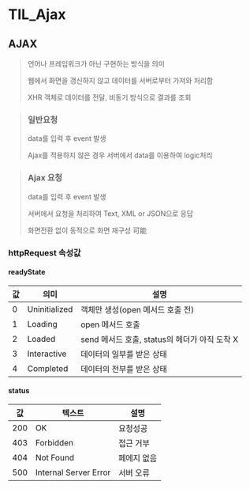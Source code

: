 # TIL_Ajax

## AJAX

> 언어나 프레임워크가 아닌 구현하는 방식을 의미
>
> 웹에서 화면을 갱신하지 않고 데이터를 서버로부터 가져와 처리함
>
> XHR 객체로 데이터를 전달, 비동기 방식으로 결과를 조회

> ### 일반요청
>
> data를 입력 후 event 발생
>
> Ajax를 적용하지 않은 경우 서버에서 data를 이용하여 logic처리

> ### Ajax 요청
>
> data를 입력 후 event 발생
>
> 서버에서 요청을 처리하여 Text, XML or JSON으로 응답
>
> 화면전환 없이 동적으로 화면 재구성 可能

### httpRequest 속성값

#### readyState

| 값   | 의미          | 설명                                          |
| ---- | ------------- | --------------------------------------------- |
| 0    | Uninitialized | 객체만 생성(open 메서드 호출 전)              |
| 1    | Loading       | open 메서드 호출                              |
| 2    | Loaded        | send 메서드 호출, status의 헤더가 아직 도착 X |
| 3    | Interactive   | 데이터의 일부를 받은 상태                     |
| 4    | Completed     | 데이터의 전부를 받은 상태                     |



#### status

| 값   | 텍스트                | 설명        |
| ---- | --------------------- | ----------- |
| 200  | OK                    | 요청성공    |
| 403  | Forbidden             | 접근 거부   |
| 404  | Not Found             | 페에지 없음 |
| 500  | Internal Server Error | 서버 오류   |